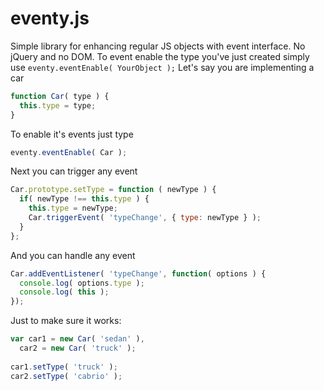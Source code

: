 eventy.js
=========

Simple library for enhancing regular JS objects with event interface. No jQuery and no DOM.
To event enable the type you've just created simply use `eventy.eventEnable( YourObject );`
Let's say you are implementing a car
```javascript
function Car( type ) {
  this.type = type;
}
```
To enable it's events just type
```javascript
eventy.eventEnable( Car );
```
Next you can trigger any event
```javascript
Car.prototype.setType = function ( newType ) {
  if( newType !== this.type ) {
    this.type = newType;
    Car.triggerEvent( 'typeChange', { type: newType } );
  }
};
```
And you can handle any event
```javascript
Car.addEventListener( 'typeChange', function( options ) {
  console.log( options.type );
  console.log( this );
});
```
Just to make sure it works:
```javascript
var car1 = new Car( 'sedan' ),
  car2 = new Car( 'truck' );
  
car1.setType( 'truck' );
car2.setType( 'cabrio' );

```
